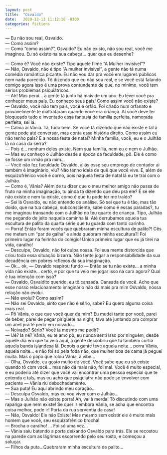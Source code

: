 ```yaml
---
layout: post
title:  "Osvaldo"
date:   2020-12-13 11:12:18 -0300
categories: fictions
---
```


— Eu não sou real, Osvaldo. \
— Como assim? \
— Como “como assim?”, Osvaldo? Eu não existo, não sou real, você me imaginou. Eu só existo na sua cabeça… quer que eu desenhe? 

— Como é? Você não existe? Tipo aquele filme “A Mulher invisível”? \
— Não, Osvaldo, não é tipo “A mulher invisível”, a gente não tá numa comédia romântica picante. Eu não vou dar pra você em lugares públicos nem nada parecido. Tô dizendo que eu não sou real, e se você está falando comigo agora isso é uma prova contundente de que, no mínimo, você tem sérios problemas psiquiátricos. \
— Ah! Mas peraí… a gente tá junto há mais de um ano. Eu levei você pra conhecer meus pais. Eu conheço seus pais! Como assim você não existe? \
— Osvaldo, você não tem pais, você é órfão. Foi criado num orfanato e provavelmente te maltrataram quando você era criança. Aí você deve ter bloqueado tudo e inventado essa fantasia de família perfeita, namorada perfeita, sei lá. \
— Calma aí Vânia. Tá, tudo bem. Se você tá dizendo que não existe e tal a gente pode até conversar, mas conta essa história direito. Como assim eu não tenho pais? E a nossa festa de natal? Minha família, você, eu e o Julhão lá na casa da serra? \
— Pois é… nenhum deles existe. Nem sua família, nem eu e nem o Julhão. \
— Mas eu conheço o Julhão desde a época da faculdade, pô. Ele é como se fosse um irmão pra mim… \
— Você não fez faculdade Osvaldo, aliás esse seu emprego de contador ai também é imaginário, viu? Não tenho ideia de quê que você vive. E, além de esquizofrênico você é corno, pois naquela festa de natal lá eu te trai com o Julhão. \
— Como é, Vânia? Além de tu dizer que o meu melhor amigo não passa de fruto na minha imaginação, tu ainda tá dizendo que deu pra ele? E se ele não existe e nem tu existe, como é que tu pode ter me traído? \
— Sei lá Osvaldo, eu não entendo de análise. Só sei que tu é tão, mas tão doido, que na tua cabeça, subconsciente, sabe como é essas paradas?, tu me imaginou transando com o Julhão no teu quarto de criança. Tipo, Julhão me pegando de jeito naquela caminha lá. Até derrubamos aquela tua escultura de palito da quarta série que tu guarda com tanto carinho. \
— Porra! Então foram vocês que quebraram minha escultura de palito?! Cês me metem um “par de galha” e ainda quebram minha escultura?! Foi primeiro lugar na feirinha do colégio! Único primeiro lugar que eu já tirei na vida, caralho! \
— Desculpe, Osvaldo, não foi culpa nossa. Foi sua mente distorcida que criou toda essa situação bizarra. Não tente jogar a responsabilidade da sua decadência em pobres reflexos da sua imaginação. \
— Ok… ok, — Osvaldo respirou fundo — Então se tu não existe… a minha vida não existe… certo, e por que tu veio me jogar isso na cara agora? Qual é tua intenção com isso? \
— Osvaldo, Osvaldito querido, eu tô cansada. Cansada de você. Acho que esse nosso relacionamento imaginário não dá mais pra mim Osvaldo, nossa relação não evolui. \
— Não evolui? Como assim? \
— Não sei Osvaldo, sinto que não é sério, sabe? Eu quero alguma coisa mais real. \
— Pô Vânia, o que que você quer de mim? Eu mudei tanto por você, parei de beber, parei de pegar piriguete na night, tava até juntando pra comprar um anel pra te pedir em noivado… \
— Noivado? Sério? Você ia mesmo me pedir? \
— Ué? Ia né? Vânia, eu te amo pô, eu nunca senti isso por ninguém, desde aquele dia em que tu veio aqui, a gente descobriu que tu também curtia aquela banda islandesa lá. Depois a gente teve aquela noite… porra Vânia, aquela noite… e não foi só pela foda não, que mulher boa de cama já peguei muita. Mas o papo que rolou Vânia, a vibe… \
— Olha, Osvaldo, eu gosto muito de você. Você sabe que eu só existe quando tô com você… mas não dá mais não, foi mal. Você é muito especial, e eu poderia até dizer que você vai encontrar uma pessoa especial que te entenda e tals, mas eu acho que psiquiatra não pode se envolver com paciente — Vânia riu debochadamente. \
— Sua puta! Eu aqui abrindo meu coração… \
— Desculpa Osvaldo, mas eu vou viver com o Julhão… \
— Mas o Julhão não existe porra! Ah, vai à merda! Tô discutindo com uma rapariga que nem existe! Se quer ir embora Vânia, se acha que encontra coisa melhor, pode ir! Porta da rua serventia da casa! \
— Não, Osvaldo! Ele não Existe! Mas mesmo sem existir ele é muito mais homem que você, seu esquizofrênico brocha! \
— Brocha o caralho! … Foi só uma vez… \
— Vânia saiu batendo a porta deixando Osvaldo para trás. Ele se recostou na parede com as lágrimas escorrendo pelo seu rosto, e começou a soluçar. \
— Filhos da puta…Quebraram minha escultura de palito…